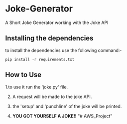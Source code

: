# Joke-Generator
A Short Joke Generator working with the Joke API

## Installing the dependencies
to install the dependencies use the following command:-

```pip install -r requirements.txt```
## How to Use
1.to use it run the 'joke.py' file.

2. A request will be made to the joke API.

3. the 'setup' and 'punchline' of the joke will be printed.

4. **YOU GOT YOURSELF A JOKE!!**
"# AWS_Project" 
